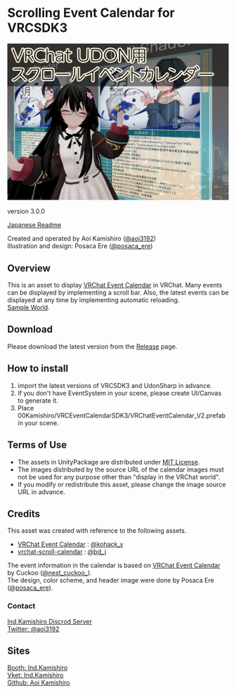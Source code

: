 # Scrolling Event Calendar for VRCSDK3
![HeaderImage](_Resources/Images/thumbs.jpg)

version 3.0.0  

[Japanese Readme][00]

Created and operated by Aoi Kamishiro ([@aoi3192][01])  
Illustration and design: Posaca Ere ([@posaca_ere][02])  

## Overview
This is an asset to display [VRChat Event Calendar][11] in VRChat. Many events can be displayed by implementing a scroll bar. Also, the latest events can be displayed at any time by implementing automatic reloading.  
[Sample World][12].  

## Download
Please download the latest version from the [Release][21] page.  

## How to install
1. import the latest versions of VRCSDK3 and UdonSharp in advance.  
2. If you don't have EventSystem in your scene, please create UI/Canvas to generate it.  
3. Place 00Kamishiro/VRCEventCalendarSDK3/VRChatEventCalendar_V2.prefab in your scene.  

## Terms of Use
* The assets in UnityPackage are distributed under [MIT License][61].  
* The images distributed by the source URL of the calendar images must not be used for any purpose other than "display in the VRChat world".  
* If you modify or redistribute this asset, please change the image source URL in advance.  

## Credits
This asset was created with reference to the following assets.  
* [VRChat Event Calendar][71] : [@kohack_v][72]  
* [vrchat-scroll-calendar][73] : [@bd_j][74]  
  
The event information in the calendar is based on [VRChat Event Calendar][76] by Cuckoo ([@nest_cuckoo_][75]).    
The design, color scheme, and header image were done by Posaca Ere ([@posaca_ere][77]).  

### Contact
[Ind.Kamishiro Discrod Server][81]  
[Twitter: @aoi3192][82]  

## Sites
[Booth: Ind.Kamishiro][91]  
[Vket: Ind.Kamishiro][92]  
[Github: Aoi Kamishiro][93]  

[00]:EventCalendar-README_JP.md
[01]:https://twitter.com/aoi3192
[02]:https://twitter.com/posaca_ere
[11]:https://sites.google.com/view/vrchat-event
[12]:https://vrchat.com/home/world/wrld_7540f98a-df30-477f-8af3-2868ffec0863
[21]:https://github.com/AoiKamishiro/VRChatPrefabs/releases
[61]:LICENSE-MIT.txt
[71]:https://booth.pm/ja/items/1223535
[72]:https://twitter.com/kohack_v
[73]:https://github.com/bdunderscore/vrchat-scroll-calendar
[74]:https://twitter.com/bd_j
[75]:https://twitter.com/nest_cuckoo_
[76]:https://sites.google.com/view/vrchat-event
[77]:https://twitter.com/posaca_ere
[81]:https://discord.gg/NG3DxyYkCf
[82]:https://twitter.com/aoi3192
[91]:https://kamishirolab.booth.pm/
[92]:https://www.v-market.work/ec/shops/1810/detail/
[93]:https://github.com/AoiKamishiro

